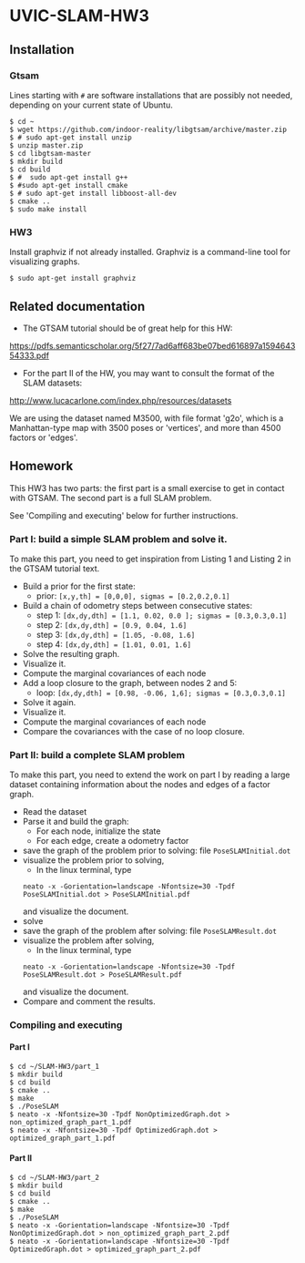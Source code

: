 # UVIC-SLAM-HW3

## Installation

### Gtsam

Lines starting with `#` are software installations that are possibly not needed, depending on your current state of Ubuntu.

```
$ cd ~
$ wget https://github.com/indoor-reality/libgtsam/archive/master.zip
$ # sudo apt-get install unzip
$ unzip master.zip
$ cd libgtsam-master
$ mkdir build
$ cd build
$ #  sudo apt-get install g++
$ #sudo apt-get install cmake
$ # sudo apt-get install libboost-all-dev
$ cmake ..
$ sudo make install
```

### HW3

Install graphviz if not already installed. Graphviz is a command-line tool for visualizing graphs.

```
$ sudo apt-get install graphviz
```

## Related documentation

  - The GTSAM tutorial should be of great help for this HW:

  https://pdfs.semanticscholar.org/5f27/7ad6aff683be07bed616897a159464354333.pdf

  - For the part II of the HW, you may want to consult the format of the SLAM datasets:

  http://www.lucacarlone.com/index.php/resources/datasets

  We are using the dataset named M3500, with file format 'g2o', which is a Manhattan-type map with 3500 poses or 'vertices', and more than 4500 factors or 'edges'.

## Homework

This HW3 has two parts: the first part is a small exercise to get in contact with GTSAM. The second part is a full SLAM problem.

See 'Compiling and executing' below for further instructions.

### Part I: build a simple SLAM problem and solve it. 

To make this part, you need to get inspiration from Listing 1 and Listing 2 in the GTSAM tutorial text.

  - Build a prior for the first state:
    - prior: `[x,y,th] = [0,0,0], sigmas = [0.2,0.2,0.1]`
  - Build a chain of odometry steps between consecutive states:
    - step 1: `[dx,dy,dth] = [1.1, 0.02, 0.0 ]; sigmas = [0.3,0.3,0.1]`
    - step 2: `[dx,dy,dth] = [0.9, 0.04, 1.6]`
    - step 3: `[dx,dy,dth] = [1.05, -0.08, 1.6]`
    - step 4: `[dx,dy,dth] = [1.01, 0.01, 1.6]`
  - Solve the resulting graph.
  - Visualize it.
  - Compute the marginal covariances of each node
  - Add a loop closure to the graph, between nodes 2 and 5:
    - loop: `[dx,dy,dth] = [0.98, -0.06, 1,6]; sigmas = [0.3,0.3,0.1]`
  - Solve it again.
  - Visualize it. 
  - Compute the marginal covariances of each node
  - Compare the covariances with the case of no loop closure.
  
### Part II: build a complete SLAM problem

To make this part, you need to extend the work on part I by reading a large dataset containing information about the nodes and edges of a factor graph.

  - Read the dataset
  - Parse it and build the graph:
    - For each node, initialize the state
    - For each edge, create a odometry factor
  - save the graph of the problem prior to solving: file `PoseSLAMInitial.dot`
  - visualize the problem prior to solving, 
    - In the linux terminal, type 
    ```
    neato -x -Gorientation=landscape -Nfontsize=30 -Tpdf PoseSLAMInitial.dot > PoseSLAMInitial.pdf
    ``` 
    and visualize the document. 
  - solve
  - save the graph of the problem after solving: file `PoseSLAMResult.dot`
  - visualize the problem after solving, 
    - In the linux terminal, type 
    ```
    neato -x -Gorientation=landscape -Nfontsize=30 -Tpdf PoseSLAMResult.dot > PoseSLAMResult.pdf
    ``` 
    and visualize the document. 
  - Compare and comment the results.

### Compiling and executing

#### Part I
```
$ cd ~/SLAM-HW3/part_1
$ mkdir build
$ cd build
$ cmake ..
$ make
$ ./PoseSLAM
$ neato -x -Nfontsize=30 -Tpdf NonOptimizedGraph.dot > non_optimized_graph_part_1.pdf
$ neato -x -Nfontsize=30 -Tpdf OptimizedGraph.dot > optimized_graph_part_1.pdf
```

#### Part II
```
$ cd ~/SLAM-HW3/part_2
$ mkdir build
$ cd build
$ cmake ..
$ make
$ ./PoseSLAM
$ neato -x -Gorientation=landscape -Nfontsize=30 -Tpdf NonOptimizedGraph.dot > non_optimized_graph_part_2.pdf
$ neato -x -Gorientation=landscape -Nfontsize=30 -Tpdf OptimizedGraph.dot > optimized_graph_part_2.pdf
```

